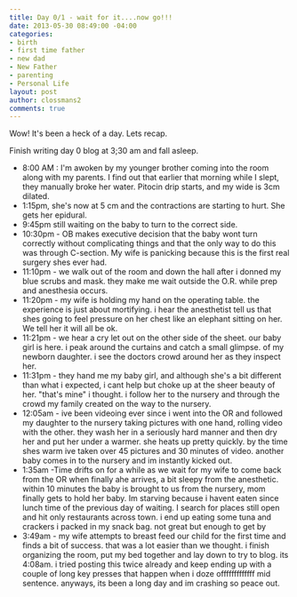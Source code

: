 ```yaml
---
title: Day 0/1 - wait for it....now go!!!
date: 2013-05-30 08:49:00 -04:00
categories:
- birth
- first time father
- new dad
- New Father
- parenting
- Personal Life
layout: post
author: clossmans2
comments: true
---
```


Wow!  It's been a heck of a day. Lets recap.

Finish writing day 0 blog at 3;30 am and  fall asleep.  
<ul>

<li>8:00 AM : I'm awoken by my younger brother coming into the room along with my parents.  I find out that earlier that morning while I slept,<!--more-->
 they manually broke her water. Pitocin drip starts, and my wide is 3cm dilated.</li>

<li>1:15pm, she's now at 5 cm and the contractions are starting to hurt.  She gets her epidural.</li>

<li>9:45pm still waiting on the baby to turn to the correct side.  </li>

<li>10:30pm - OB makes executive decision that the baby wont turn correctly without complicating things and that the only way to do this was through C-section.  My wife is panicking because this is the first real surgery shes ever had.</li>


<li>11:10pm - we walk out of the room and down the hall after i donned my blue scrubs and mask.  they make me wait outside the O.R. while prep and anesthesia occurs.</li>


<li>11:20pm - my wife is holding my hand on the operating table. the experience is just about mortifying.  i hear the anesthetist tell us that shes going to feel pressure on her chest like an elephant sitting on her.  We tell her it will all be ok.</li>


<li>11:21pm - we hear a cry let out on the other side of the sheet.  our baby girl is here.  i peak around the curtains and catch a small glimpse.  of my newborn daughter.  i see the doctors crowd around her as they inspect her.</li>


<li>11:31pm - they hand me my baby girl, and although she's a bit different than what i expected, i cant help but choke up at the sheer beauty of her.  "that's mine" i thought.  i follow her to the nursery and through the crowd my family created on the way to the nursery.</li>

<li>12:05am - ive been videoing ever since i went into the OR and followed my daughter to the nursery taking pictures with one hand, rolling video with the other.  they wash her in a seriously hard manner and then dry her and put her under a warmer.  she heats up pretty quickly.  by the time shes warm ive taken over 45 pictures and 30 minutes of video.  another baby comes in to the nursery and im instantly kicked out.</li>

<li>1:35am -Time drifts on for a while as we wait for my wife to come back from the OR when finally ahe arrives, a bit sleepy from the anesthetic.  within 10 minutes the baby is brought to us from the nursery, mom finally gets to hold her baby.  Im starving because i havent eaten since lunch time of the previous day of waiting. I search for places still open and hit only restaurants across town.  i end up eating some tuna and crackers i packed in my snack bag.  not great but enough to get by</li>

<li>3:49am - my wife attempts to breast feed our child for the first time and finds a bit of success.  that was a lot easier than we thought.  i finish organizing the room, put my bed together and lay down to try to blog.  its 4:08am.  i tried posting this twice already and keep ending up with a couple of long key presses that happen when i doze offfffffffffff mid sentence.  anyways, its been a long day and im crashing so peace out.</li>

</ul>
